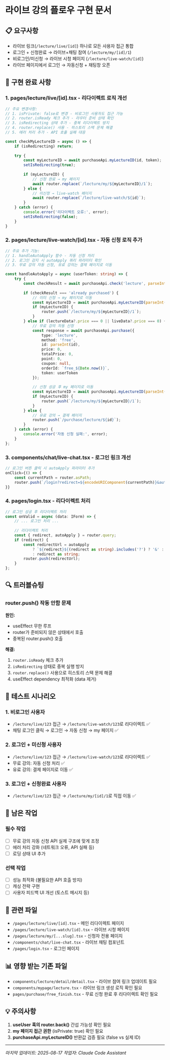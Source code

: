 # 라이브 강의 플로우 구현 문서

## 📋 요구사항
- 라이브 링크(`/lecture/live/[id]`) 하나로 모든 사용자 접근 통합
- 로그인 + 신청완료 → 라이브+채팅 참여 (`/lecture/my/[id]/1`)
- 비로그인/미신청 → 라이브 시청 페이지 (`/lecture/live-watch/[id]`)
- 라이브 페이지에서 로그인 → 자동신청 + 채팅창 오픈

## 🚀 구현 완료 사항

### 1. **pages/lecture/live/[id].tsx** - 리다이렉트 로직 개선
```typescript
// 주요 변경사항:
// 1. isPrivate: false로 변경 - 비로그인 사용자도 접근 가능
// 2. router.isReady 체크 추가 - 라우터 준비 상태 확인
// 3. isRedirecting 상태 추가 - 중복 리다이렉트 방지
// 4. router.replace() 사용 - 히스토리 스택 문제 해결
// 5. 에러 처리 추가 - API 호출 실패 대응

const checkMyLectureID = async () => {
    if (isRedirecting) return;
    
    try {
        const myLectureID = await purchaseApi.myLectureID(id, token);
        setIsRedirecting(true);
        
        if (myLectureID) {
            // 신청 완료 → my 페이지
            await router.replace(`/lecture/my/${myLectureID}/1`);
        } else {
            // 미신청 → live-watch 페이지
            await router.replace(`/lecture/live-watch/${id}`);
        }
    } catch (error) {
        console.error('리다이렉트 오류:', error);
        setIsRedirecting(false);
    }
}
```

### 2. **pages/lecture/live-watch/[id].tsx** - 자동 신청 로직 추가
```typescript
// 주요 추가 기능:
// 1. handleAutoApply 함수 - 자동 신청 처리
// 2. 로그인 감지 시 autoApply 쿼리 파라미터 확인
// 3. 무료 강의 자동 신청, 유료 강의는 결제 페이지로 이동

const handleAutoApply = async (userToken: string) => {
    try {
        const checkResult = await purchaseApi.check('lecture', parseInt(id), userToken);
        
        if (checkResult === 'already purchased') {
            // 이미 신청 → my 페이지로 이동
            const myLectureID = await purchaseApi.myLectureID(parseInt(id), userToken);
            if (myLectureID) {
                router.push(`/lecture/my/${myLectureID}/1`);
            }
        } else if (lectureData?.price === 0 || liveData?.price === 0) {
            // 무료 강의 자동 신청
            const response = await purchaseApi.purchase({
                type: 'lecture',
                method: 'free',
                id: parseInt(id),
                price: 0,
                totalPrice: 0,
                point: 0,
                coupon: null,
                orderId: `free_${Date.now()}`,
                token: userToken
            });
            
            // 신청 성공 후 my 페이지로 이동
            const myLectureID = await purchaseApi.myLectureID(parseInt(id), userToken);
            if (myLectureID) {
                router.push(`/lecture/my/${myLectureID}/1`);
            }
        } else {
            // 유료 강의 → 결제 페이지
            router.push(`/purchase/lecture/${id}`);
        }
    } catch (error) {
        console.error('자동 신청 실패:', error);
    }
};
```

### 3. **components/chat/live-chat.tsx** - 로그인 링크 개선
```typescript
// 로그인 버튼 클릭 시 autoApply 파라미터 추가
onClick={() => {
    const currentPath = router.asPath;
    router.push(`/login?redirect=${encodeURIComponent(currentPath)}&autoApply=true`);
}}
```

### 4. **pages/login.tsx** - 리다이렉트 처리
```typescript
// 로그인 성공 후 리다이렉트 처리
const onValid = async (data: IForm) => {
    // ... 로그인 처리 ...
    
    // 리다이렉트 처리
    const { redirect, autoApply } = router.query;
    if (redirect) {
        const redirectUrl = autoApply 
            ? `${redirect}${(redirect as string).includes('?') ? '&' : '?'}autoApply=true`
            : redirect as string;
        router.push(redirectUrl);
    }
};
```

## 🔍 트러블슈팅

### router.push() 작동 안함 문제
**원인:**
- useEffect 무한 루프
- router가 준비되지 않은 상태에서 호출
- 중복된 router.push() 호출

**해결:**
1. `router.isReady` 체크 추가
2. `isRedirecting` 상태로 중복 실행 방지
3. `router.replace()` 사용으로 히스토리 스택 문제 해결
4. useEffect dependency 최적화 (data 제거)

## 🧪 테스트 시나리오

### 1. 비로그인 사용자
- `/lecture/live/123` 접근 → `/lecture/live-watch/123`로 리다이렉트 ✅
- 채팅 로그인 클릭 → 로그인 → 자동 신청 → my 페이지 ✅

### 2. 로그인 + 미신청 사용자  
- `/lecture/live/123` 접근 → `/lecture/live-watch/123`로 리다이렉트 ✅
- 무료 강의: 자동 신청 처리 ✅
- 유료 강의: 결제 페이지로 이동 ✅

### 3. 로그인 + 신청완료 사용자
- `/lecture/live/123` 접근 → `/lecture/my/[id]/1`로 직접 이동 ✅

## 📝 남은 작업

### 필수 작업
- [ ] 무료 강의 자동 신청 API 실제 구조에 맞게 조정
- [ ] 에러 처리 강화 (네트워크 오류, API 실패 등)
- [ ] 로딩 상태 UI 추가

### 선택 작업
- [ ] 성능 최적화 (불필요한 API 호출 방지)
- [ ] 캐싱 전략 구현
- [ ] 사용자 피드백 UI 개선 (토스트 메시지 등)

## 🔗 관련 파일
- `/pages/lecture/live/[id].tsx` - 메인 리다이렉트 페이지
- `/pages/lecture/live-watch/[id].tsx` - 라이브 시청 페이지
- `/pages/lecture/my/[...slug].tsx` - 신청자 전용 페이지
- `/components/chat/live-chat.tsx` - 라이브 채팅 컴포넌트
- `/pages/login.tsx` - 로그인 페이지

## 📊 영향 받는 기존 파일
- `components/lecture/detail/detail.tsx` - 라이브 참여 링크 업데이트 필요
- `components/mypage/lecture.tsx` - 라이브 링크 생성 로직 확인 필요
- `pages/purchase/free_finish.tsx` - 무료 신청 완료 후 리다이렉트 확인 필요

## 💡 주의사항
1. **useUser 훅의 router.back()** 간섭 가능성 확인 필요
2. **my 페이지 접근 권한** (isPrivate: true) 확인 필요
3. **purchaseApi.myLectureID()** 반환값 검증 필요 (false vs 실제 ID)

---

*마지막 업데이트: 2025-08-17*
*작업자: Claude Code Assistant*